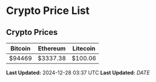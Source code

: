 # Crypto Price List

## Crypto Prices
| Bitcoin | Ethereum | Litecoin |
| ------- | -------- | -------- |
| $94469 | $3337.38 | $100.06 |
**Last Updated:** 2024-12-28 03:37 UTC
**Last Updated:** $DATE$
